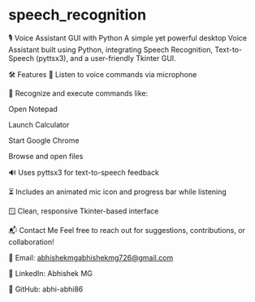 # speech_recognition

🎙️ Voice Assistant GUI with Python
A simple yet powerful desktop Voice Assistant built using Python, integrating Speech Recognition, Text-to-Speech (pyttsx3), and a user-friendly Tkinter GUI.

🛠 Features
🎤 Listen to voice commands via microphone

🧠 Recognize and execute commands like:

Open Notepad

Launch Calculator

Start Google Chrome

Browse and open files

🔊 Uses pyttsx3 for text-to-speech feedback

⏳ Includes an animated mic icon and progress bar while listening

🪟 Clean, responsive Tkinter-based interface

📬 Contact Me
Feel free to reach out for suggestions, contributions, or collaboration!

📧 Email: abhishekmgabhishekmg726@gmail.com

💼 LinkedIn: Abhishek MG

🐙 GitHub: abhi-abhi86

